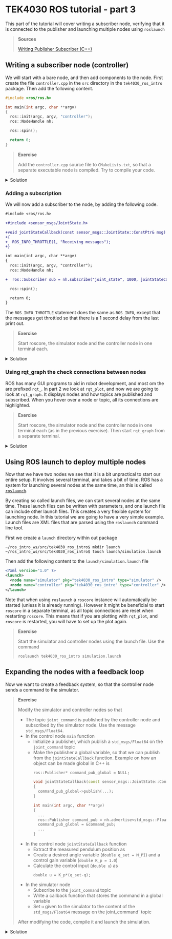 # TEK4030 ROS tutorial - part 3

This part of the tutorial will cover writing a subscriber node, verifying that it is connected to the publisher and launching multiple nodes using `roslaunch`

> **Sources**
>
> [Writing Publisher Subscriber (C++)](http://wiki.ros.org/ROS/Tutorials/WritingPublisherSubscriber%28c%2B%2B%29)

## Writing a subscriber node (controller)

We will start with a bare node, and then add components to the node. First create the file `controller.cpp` in the `src` directory in the `tek4030_ros_intro` package. Then add the following content.

```cpp
#include <ros/ros.h>

int main(int argc, char **argv)
{
  ros::init(argc, argv, "controller");
  ros::NodeHandle nh;

  ros::spin();

  return 0;
}
```

> **Exercise**
>
> Add the `controller.cpp` source file to `CMakeLists.txt`, so that a separate executable node is compiled. Try to compile your code.

<details><summary>Solution</summary>
<p>

Add the following lines to `CMakeLists.txt`
```cmake
add_executable(controller src/controller.cpp)
target_link_libraries(controller ${catkin_LIBRARIES})
```

</p>
</details>

### Adding a subscription

We will now add a subscriber to the node, by adding the following code.

```diff
#include <ros/ros.h>

+#include <sensor_msgs/JointState.h>

+void jointStateCallback(const sensor_msgs::JointState::ConstPtr& msg)
+{
+  ROS_INFO_THROTTLE(1, "Receiving messages");
+}

int main(int argc, char **argv)
{
  ros::init(argc, argv, "controller");
  ros::NodeHandle nh;

+  ros::Subscriber sub = nh.subscribe("joint_state", 1000, jointStateCallback);

  ros::spin();

  return 0;
}
```

The `ROS_INFO_THROTTLE` statement does the same as `ROS_INFO`, except that the messages get throttled so that there is a 1 second delay from the last print out.

> **Exercise**
>
> Start roscore, the simulator node and the controller node in one terminal each.

<details><summary>Solution</summary>
<p>

```
~/ros_intro_ws$ source devel/setup.bash
~/ros_intro_ws$ roscore
```

```
~/ros_intro_ws$ source devel/setup.bash
~/ros_intro_ws$ rosrun tek4030_ros_intro simulator
```

```
~/ros_intro_ws$ source devel/setup.bash
~/ros_intro_ws$ rosrun tek4030_ros_intro controller
```

</p>
</details>

### Using rqt_graph the check connections between nodes

ROS has many GUI programs to aid in robot development, and most om the are prefixed `rqt_`. In part 2 we look at `rqt_plot`, and now we are going to look at `rqt_graph`. It displays nodes and how topics are published and subscribed. When you hover over a node or topic, all its connections are highlighted.

> **Exercise**
>
> Start roscore, the simulator node and the controller node in one terminal each (as in the previous exercise). Then start `rqt_graph` from a separate terminal.

<details><summary>Solution</summary>
<p>

![rqt_graph](img/rqt_graph.png "rqt_graph")

</p>
</details>

## Using ROS launch to deploy multiple nodes

Now that we have two nodes we see that it is a bit unpractical to start our entire setup. It involves several terminal, and takes a bit of time. ROS has a system for launching several nodes at the same time, an this is called [`roslaunch`](http://wiki.ros.org/roslaunch/XML).

By creating so called launch files, we can start several nodes at the same time. These launch files can be written with parameters, and one launch file can include other launch files. This creates a very flexible system for launching node. In this tutorial we are going to have a very simple example. Launch files are XML files that are parsed using the `roslaunch` command line tool.

First we create a `launch` directory within out package

```
~/ros_intro_ws/src/tek4030_ros_intro$ mkdir launch
~/ros_intro_ws/src/tek4030_ros_intro$ touch launch/simulation.launch
```

Then add the following content to the `launch/simulation.launch` file

```xml
<?xml version="1.0" ?>
<launch>
  <node name="simulator" pkg="tek4030_ros_intro" type="simulator" />
  <node name="controller" pkg="tek4030_ros_intro" type="controller" />
</launch>
```

Note that when using `roslaunch` a `roscore` instance will automatically be started (unless it is already running). However it might be beneficial to start `roscore` in a separate terminal, as all topic connections are reset when restarting `roscore`. This means that if you are plotting with `rqt_plot`, and `roscore` is restarted, you will have to set up the plot again.

> **Exercise**
>
> Start the simulator and controller nodes using the launch file. Use the command
> ```
> roslaunch tek4030_ros_intro simulation.launch
> ```

## Expanding the nodes with a feedback loop

Now we want to create a feedback system, so that the controller node sends a command to the simulator.

> **Exercise**
>
> Modify the simulator and controller nodes so that
>  * The topic `joint_command` is published by the controller node and subscribed by the simulator node. Use the message `std_msgs/Float64`.
>  * In the control node `main` function
>    * Initialize a publisher, which publish a `std_msgs/Float64` on the `joint_command` topic
>    * Make the publisher a global variable, so that we can publish from the `jointStateCallback` function. Example on how an object can be made global in C++ is
>      ```cpp
>      ros::Publisher* command_pub_global = NULL;
>      
>      void jointStateCallback(const sensor_msgs::JointState::ConstPtr& msg)
>      {
>        command_pub_global->publish(...);
>      }
>      
>      int main(int argc, char **argv)
>      {
>        ...
>        ros::Publisher command_pub = nh.advertise<std_msgs::Float64>("joint_command", 1000);
>        command_pub_global = &command_pub;
>        ...
>      }
>      ```
>  * In the control node `jointStateCallback` function
>    * Extract the measured pendulum position as
>    * Create a desired angle variable (`double q_set = M_PI`) and a control gain variable (`double K_p = 1.0`)
>    * Calculate the control input (`double u`) as
>      ```
>      double u = K_p*(q_set-q);
>      ```
>  * In the simulator node
>    * Subscribe to the `joint_command` topic
>    * Write a callback function that stores the command in a global variable
>    * Set `u` given to the simulator to the content of the `std_msgs/Float64` message on the joint_command` topic
>
> After modifying the code, compile it and launch the simulation.

<details><summary>Solution</summary>
<p>

`CMakeLists.txt`

```cmake
cmake_minimum_required(VERSION 2.8.3)
project(tek4030_ros_intro)

## Compile as C++11, supported in ROS Kinetic and newer
# add_compile_options(-std=c++11)

find_package(catkin REQUIRED roscpp planar_robot_simulator)
find_package(OpenCV 3 REQUIRED)
find_package(Eigen3 REQUIRED)

catkin_package(
#  INCLUDE_DIRS include
#  LIBRARIES tek4030_ros_intro
#  CATKIN_DEPENDS other_catkin_pkg
#  DEPENDS system_lib
)

include_directories(
# include
${catkin_INCLUDE_DIRS}
)

add_executable(hallo_world src/hallo_world.cpp)
add_executable(simulator src/simulator.cpp)
add_executable(controller src/controller.cpp)

target_link_libraries(hallo_world
  ${catkin_LIBRARIES}
)

target_link_libraries(simulator
  ${catkin_LIBRARIES} ${OpenCV_LIBS}
)

target_link_libraries(controller
  ${catkin_LIBRARIES}
)
```

`src/simulator.cpp`

```cpp
#include <ros/ros.h>

#include <planar_robot_simulator/planar_robot_1dof.h>

#include <sensor_msgs/JointState.h>

#include <std_msgs/Float64.h>

double u = 0.0;

void jointCommandCallback(const std_msgs::Float64::ConstPtr& msg)
{
  u = msg->data;
}

int main(int argc, char **argv)
{
  ros::init(argc, argv, "simulator");
  ros::NodeHandle nh;

  /* This is the object that simulates a pendulum */
  PlanarRobotSimulator::PlanarRobot1DOF sim;

  ros::Rate loop_rate(100);

  /* Allocate publishers */
  ros::Publisher joint_state_pub = nh.advertise<sensor_msgs::JointState>("joint_state", 1000);

  /* Allcate subscibers */
  ros::Subscriber sub = nh.subscribe("joint_command", 1000, jointCommandCallback);

  /* Allocate the message */
  sensor_msgs::JointState msg;
  msg.name.push_back("pendulum");
  msg.position.push_back(0.0);
  msg.velocity.push_back(0.0);

  while (ros::ok())
  {
    ros::spinOnce();

    /* This performs one step in the simulation */
    double dt = 1.0/100.0;
    sim.step(dt, u);

	/* Set the joint state */
	msg.header.stamp = ros::Time::now();
	msg.position[0] = sim.getPosition();
	msg.velocity[0] = sim.getVelocity();

	/* Publish the message*/
	joint_state_pub.publish(msg);

    /* This creates a window that shos the pendulum */
    sim.draw();

    loop_rate.sleep();
  }

  return 0;
}
```

`src/controller.cpp`

```cpp
#include <ros/ros.h>

#include <sensor_msgs/JointState.h>

#include <std_msgs/Float64.h>

ros::Publisher* command_pub_global = NULL;

void jointStateCallback(const sensor_msgs::JointState::ConstPtr& msg)
{
  double q = msg->position[0];
  double q_set = M_PI;
  double K_p = 1.0;
  double u = K_p*(q_set-q);

  std_msgs::Float64 output;
  output.data = u;

  command_pub_global->publish(output);
}

int main(int argc, char **argv)
{
  ros::init(argc, argv, "controller");
  ros::NodeHandle nh;

  ros::Publisher command_pub = nh.advertise<std_msgs::Float64>("joint_command", 1000);
  command_pub_global = &command_pub;

  ros::Subscriber sub = nh.subscribe("joint_state", 1000, jointStateCallback);

  ros::spin();

  return 0;
}
```

</p>
</details>
